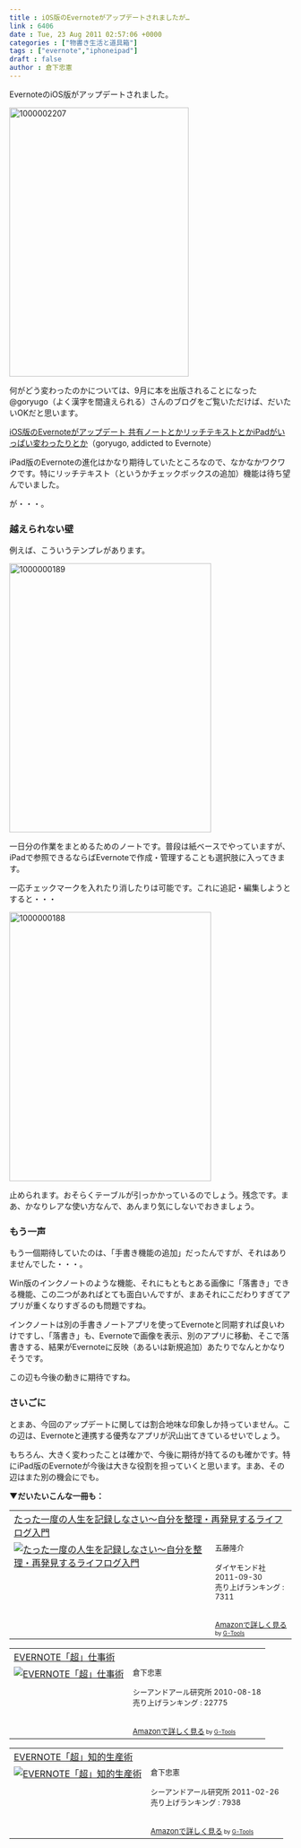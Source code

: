 ```yaml
---
title : iOS版のEvernoteがアップデートされましたが…
link : 6406
date : Tue, 23 Aug 2011 02:57:06 +0000
categories : ["物書き生活と道具箱"]
tags : ["evernote","iphoneipad"]
draft : false
author : 倉下忠憲
---
```


EvernoteのiOS版がアップデートされました。

<a href="https://rashita.net/blog/wp-content/uploads/2011/08/1000002207.png"><img src="https://rashita.net/blog/wp-content/uploads/2011/08/1000002207.png" alt="1000002207" title="1000002207" width="320" height="480" class="alignnone size-full wp-image-6405" /></a>

何がどう変わったのかについては、9月に本を出版されることになった@goryugo（よく漢字を間違えられる）さんのブログをご覧いただけば、だいたいOKだと思います。

<a href="http://goryugo.com/20110823/evernote410/">iOS版のEvernoteがアップデート 共有ノートとかリッチテキストとかiPadがいっぱい変わったりとか</a>（goryugo, addicted to Evernote）

iPad版のEvernoteの進化はかなり期待していたところなので、なかなかワクワクです。特にリッチテキスト（というかチェックボックスの追加）機能は待ち望んでいました。

が・・・。

<h3>越えられない壁</h3>
例えば、こういうテンプレがあります。

<a href="https://rashita.net/blog/wp-content/uploads/2011/08/1000000189.png"><img src="https://rashita.net/blog/wp-content/uploads/2011/08/1000000189.png" alt="1000000189" title="1000000189" width="360" height="480" class="alignnone size-full wp-image-6407" /></a>

一日分の作業をまとめるためのノートです。普段は紙ベースでやっていますが、iPadで参照できるならばEvernoteで作成・管理することも選択肢に入ってきます。

一応チェックマークを入れたり消したりは可能です。これに追記・編集しようとすると・・・

<a href="https://rashita.net/blog/wp-content/uploads/2011/08/1000000188.png"><img src="https://rashita.net/blog/wp-content/uploads/2011/08/1000000188.png" alt="1000000188" title="1000000188" width="360" height="480" class="alignnone size-full wp-image-6408" /></a>

止められます。おそらくテーブルが引っかかっているのでしょう。残念です。まあ、かなりレアな使い方なんで、あんまり気にしないでおきましょう。

<h3>もう一声</h3>
もう一個期待していたのは、「手書き機能の追加」だったんですが、それはありませんでした・・・。

Win版のインクノートのような機能、それにもともとある画像に「落書き」できる機能、この二つがあればとても面白いんですが、まあそれにこだわりすぎてアプリが重くなりすぎるのも問題ですね。

インクノートは別の手書きノートアプリを使ってEvernoteと同期すれば良いわけですし、「落書き」も、Evernoteで画像を表示、別のアプリに移動、そこで落書きする、結果がEvernoteに反映（あるいは新規追加）あたりでなんとかなりそうです。

この辺も今後の動きに期待ですね。

<h3>さいごに</h3>
とまあ、今回のアップデートに関しては割合地味な印象しか持っていません。この辺は、Evernoteと連携する優秀なアプリが沢山出てきているせいでしょう。

もちろん、大きく変わったことは確かで、今後に期待が持てるのも確かです。特にiPad版のEvernoteが今後は大きな役割を担っていくと思います。まあ、その辺はまた別の機会にでも。

<strong>
▼だいたいこんな一冊も：</strong>
<table  border="0" cellpadding="5"><tr><td colspan="2"><a href="http://www.amazon.co.jp/exec/obidos/ASIN/4478015988/goodpic-22/" target="_top">たった一度の人生を記録しなさい～自分を整理・再発見するライフログ入門</a></td></tr><tr><td valign="top"><a href="http://www.amazon.co.jp/exec/obidos/ASIN/4478015988/goodpic-22/" target="_top"><img src="" border="0" alt="たった一度の人生を記録しなさい～自分を整理・再発見するライフログ入門" /></a></td><td valign="top"><font size="-1">五藤隆介 <br /><br />ダイヤモンド社  2011-09-30<br />売り上げランキング : 7311<br /><br /><br /><a href="http://www.amazon.co.jp/exec/obidos/ASIN/4478015988/goodpic-22/" target="_top">Amazonで詳しく見る</a></font><font size="-2"> by <a href="http://www.goodpic.com/mt/aws/index.html" >G-Tools</a></font></td></tr></table>

<table  border="0" cellpadding="5"><tr><td colspan="2"><a href="http://www.amazon.co.jp/exec/obidos/ASIN/4863540728/goodpic-22/" target="_top">EVERNOTE「超」仕事術</a></td></tr><tr><td valign="top"><a href="http://www.amazon.co.jp/exec/obidos/ASIN/4863540728/goodpic-22/" target="_top"><img src="http://ecx.images-amazon.com/images/I/51D2v1-KakL._SL160_.jpg" border="0" alt="EVERNOTE「超」仕事術" /></a></td><td valign="top"><font size="-1">倉下忠憲 <br /><br />シーアンドアール研究所  2010-08-18<br />売り上げランキング : 22775<br /><br /><br /><a href="http://www.amazon.co.jp/exec/obidos/ASIN/4863540728/goodpic-22/" target="_top">Amazonで詳しく見る</a></font><font size="-2"> by <a href="http://www.goodpic.com/mt/aws/index.html" >G-Tools</a></font></td></tr></table>

<table  border="0" cellpadding="5"><tr><td colspan="2"><a href="http://www.amazon.co.jp/exec/obidos/ASIN/4863540817/goodpic-22/" target="_top">EVERNOTE「超」知的生産術</a></td></tr><tr><td valign="top"><a href="http://www.amazon.co.jp/exec/obidos/ASIN/4863540817/goodpic-22/" target="_top"><img src="http://ecx.images-amazon.com/images/I/51OnU0cd03L._SL160_.jpg" border="0" alt="EVERNOTE「超」知的生産術" /></a></td><td valign="top"><font size="-1">倉下忠憲 <br /><br />シーアンドアール研究所  2011-02-26<br />売り上げランキング : 7938<br /><br /><br /><a href="http://www.amazon.co.jp/exec/obidos/ASIN/4863540817/goodpic-22/" target="_top">Amazonで詳しく見る</a></font><font size="-2"> by <a href="http://www.goodpic.com/mt/aws/index.html" >G-Tools</a></font></td></tr></table>

